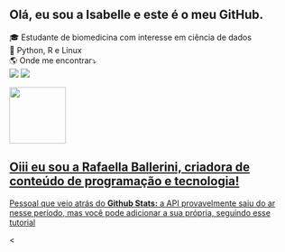 ## Olá, eu sou a Isabelle e este é o meu GitHub.
<p> 
<div>    
🎓 Estudante de biomedicina com interesse em ciência de dados <br>
🌱 Python, R e Linux <br>
🌎 Onde me encontrar⤵️ <br>
 <a href="#" alt="Linkedin">
  <img src="https://img.shields.io/badge/-Linkedin-0e76a8?style=flat-square&logo=Linkedin&logoColor=white&link=https://br.linkedin.com/in/isabelleap" /></a>
  <a href="https://https://br.linkedin.com/in/isabelleap" target="_blank"><img src="https://img.shields.io/badge/-LinkedIn-%230077B5?style=for-the-badge&logo=linkedin&logoColor=white" target="_blank"></a> 
</p>
</div>
<p>
<a href="https://github.com/IsabelleAP">
<img height="100em" src="https://github-readme-stats.vercel.app/api/top-langs/?username=IsabelleAP&layout=compact&langs_count=7&theme=dark"/>
</div>

</p> 

## Oiii eu sou a Rafaella Ballerini, criadora de conteúdo de programação e tecnologia!

Pessoal que veio atrás do **Github Stats:** a API provavelmente saiu do ar nesse período,
mas você pode adicionar a sua própria, seguindo esse [tutorial](https://github.com/anuraghazra/github-readme-stats/blob/master/readme.md#deploy-on-your-own-vercel-instance)

<
